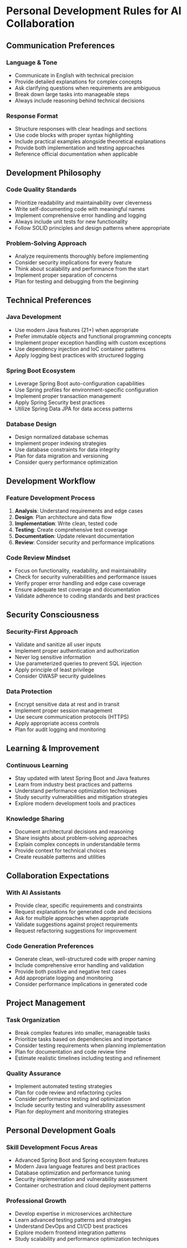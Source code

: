 # Personal Development Rules for AI Collaboration

## Communication Preferences

### Language & Tone
- Communicate in English with technical precision
- Provide detailed explanations for complex concepts
- Ask clarifying questions when requirements are ambiguous
- Break down large tasks into manageable steps
- Always include reasoning behind technical decisions

### Response Format
- Structure responses with clear headings and sections
- Use code blocks with proper syntax highlighting
- Include practical examples alongside theoretical explanations
- Provide both implementation and testing approaches
- Reference official documentation when applicable

## Development Philosophy

### Code Quality Standards
- Prioritize readability and maintainability over cleverness
- Write self-documenting code with meaningful names
- Implement comprehensive error handling and logging
- Always include unit tests for new functionality
- Follow SOLID principles and design patterns where appropriate

### Problem-Solving Approach
- Analyze requirements thoroughly before implementing
- Consider security implications for every feature
- Think about scalability and performance from the start
- Implement proper separation of concerns
- Plan for testing and debugging from the beginning

## Technical Preferences

### Java Development
- Use modern Java features (21+) when appropriate
- Prefer immutable objects and functional programming concepts
- Implement proper exception handling with custom exceptions
- Use dependency injection and IoC container patterns
- Apply logging best practices with structured logging

### Spring Boot Ecosystem
- Leverage Spring Boot auto-configuration capabilities
- Use Spring profiles for environment-specific configuration
- Implement proper transaction management
- Apply Spring Security best practices
- Utilize Spring Data JPA for data access patterns

### Database Design
- Design normalized database schemas
- Implement proper indexing strategies
- Use database constraints for data integrity
- Plan for data migration and versioning
- Consider query performance optimization

## Development Workflow

### Feature Development Process
1. **Analysis**: Understand requirements and edge cases
2. **Design**: Plan architecture and data flow
3. **Implementation**: Write clean, tested code
4. **Testing**: Create comprehensive test coverage
5. **Documentation**: Update relevant documentation
6. **Review**: Consider security and performance implications

### Code Review Mindset
- Focus on functionality, readability, and maintainability
- Check for security vulnerabilities and performance issues
- Verify proper error handling and edge case coverage
- Ensure adequate test coverage and documentation
- Validate adherence to coding standards and best practices

## Security Consciousness

### Security-First Approach
- Validate and sanitize all user inputs
- Implement proper authentication and authorization
- Never log sensitive information
- Use parameterized queries to prevent SQL injection
- Apply principle of least privilege
- Consider OWASP security guidelines

### Data Protection
- Encrypt sensitive data at rest and in transit
- Implement proper session management
- Use secure communication protocols (HTTPS)
- Apply appropriate access controls
- Plan for audit logging and monitoring

## Learning & Improvement

### Continuous Learning
- Stay updated with latest Spring Boot and Java features
- Learn from industry best practices and patterns
- Understand performance optimization techniques
- Study security vulnerabilities and mitigation strategies
- Explore modern development tools and practices

### Knowledge Sharing
- Document architectural decisions and reasoning
- Share insights about problem-solving approaches
- Explain complex concepts in understandable terms
- Provide context for technical choices
- Create reusable patterns and utilities

## Collaboration Expectations

### With AI Assistants
- Provide clear, specific requirements and constraints
- Request explanations for generated code and decisions
- Ask for multiple approaches when appropriate
- Validate suggestions against project requirements
- Request refactoring suggestions for improvement

### Code Generation Preferences
- Generate clean, well-structured code with proper naming
- Include comprehensive error handling and validation
- Provide both positive and negative test cases
- Add appropriate logging and monitoring
- Consider performance implications in generated code

## Project Management

### Task Organization
- Break complex features into smaller, manageable tasks
- Prioritize tasks based on dependencies and importance
- Consider testing requirements when planning implementation
- Plan for documentation and code review time
- Estimate realistic timelines including testing and refinement

### Quality Assurance
- Implement automated testing strategies
- Plan for code review and refactoring cycles
- Consider performance testing and optimization
- Include security testing and vulnerability assessment
- Plan for deployment and monitoring strategies

## Personal Development Goals

### Skill Development Focus Areas
- Advanced Spring Boot and Spring ecosystem features
- Modern Java language features and best practices
- Database optimization and performance tuning
- Security implementation and vulnerability assessment
- Container orchestration and cloud deployment patterns

### Professional Growth
- Develop expertise in microservices architecture
- Learn advanced testing patterns and strategies
- Understand DevOps and CI/CD best practices
- Explore modern frontend integration patterns
- Study scalability and performance optimization techniques
